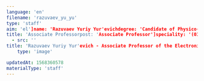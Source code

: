 ```yaml
---
language: 'en'
filename: 'razuvaev_yu_yu'
type: 'staff'
aim: 'el']name: 'Razuvaev Yuriy Yur'evichdegree: 'Candidate of Physico-Mathematical Sciences'
title: 'Associate Professorpost: 'Associate Professor']speciality: '(01.04.03) Radiophysicscontacts: []avatar:
  - src: ''
title: 'Razuvaev Yuriy Yur'evich - Associate Professor of the Electronics Department'
    type: 'image'

updatedAt: 1568360578
materialType: 'staff'
---
```


